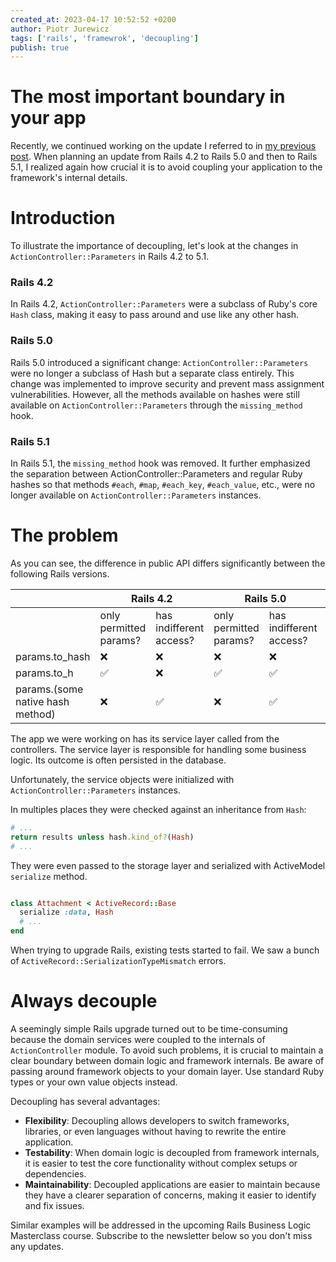 ```yaml
---
created_at: 2023-04-17 10:52:52 +0200
author: Piotr Jurewicz
tags: ['rails', 'framewrok', 'decoupling']
publish: true
---
```


# The most important boundary in your app

Recently, we continued working on the update I referred to in [my previous post](https://blog.arkency.com/tracking-down-not-resolving-constants-with-parser/).
When planning an update from Rails 4.2 to Rails 5.0 and then to Rails 5.1, I realized again how crucial it is to avoid coupling your application to the framework's internal details.

# Introduction

To illustrate the importance of decoupling, let's look at the changes in `ActionController::Parameters` in Rails 4.2 to 5.1.

### Rails 4.2
In Rails 4.2, `ActionController::Parameters` were a subclass of Ruby's core `Hash` class, making it easy to pass around and use like any other hash.

### Rails 5.0
Rails 5.0 introduced a significant change: `ActionController::Parameters` were no longer a subclass of Hash but a separate class entirely.
This change was implemented to improve security and prevent mass assignment vulnerabilities.
However, all the methods available on hashes were still available on `ActionController::Parameters` through the `missing_method` hook.

### Rails 5.1
In Rails 5.1, the `missing_method` hook was removed.
It further emphasized the separation between ActionController::Parameters and regular Ruby hashes so that methods `#each`, `#map`, `#each_key`, `#each_value`, etc., were no longer available on `ActionController::Parameters` instances.

# The problem

As you can see, the difference in public API differs significantly between the following Rails versions.
<table>
<thead>
<tr>
<th>
</th>
<th colspan="2">
Rails 4.2
</th>
<th colspan="2">
Rails 5.0
</th>
<th colspan="2">
Rails 5.1
</th>
</tr>
</thead>
<tbody>
<tr>
<td>
</td>
<td>
only permitted params?
</td>
<td>
has indifferent access?
</td>
<td>
only permitted params?
</td>
<td>
has indifferent access?
</td>
<td>
only permitted params?
</td>
<td>
has indifferent access?
</td>
</tr>
<tr>
<td>params.to_hash</td>
<td>❌</td>
<td>❌</td>
<td>❌</td>
<td>❌</td>
<td>✅</td>
<td>❌</td>
</tr>
<tr>
<td>params.to_h</td>
<td>✅</td>
<td>❌</td>
<td>✅</td>
<td>✅</td>
<td>✅</td>
<td>✅</td>
</tr>
<tr>
<td>params.(some native hash method)</td>
<td>❌</td>
<td>✅</td>
<td>❌</td>
<td>✅</td>
<td colspan="2"><b>Missing method error</b></td>
</tr>
</tbody>
</table>

The app we were working on has its service layer called from the controllers.
The service layer is responsible for handling some business logic. Its outcome is often persisted in the database.

Unfortunately, the service objects were initialized with `ActionController::Parameters` instances.

In multiples places they were checked against an inheritance from `Hash`:
```ruby
# ... 
return results unless hash.kind_of?(Hash)
# ...
```

They were even passed to the storage layer and serialized with ActiveModel `serialize` method.
```ruby

class Attachment < ActiveRecord::Base
  serialize :data, Hash
  # ...
end
```
When trying to upgrade Rails, existing tests started to fail. We saw a bunch of `ActiveRecord::SerializationTypeMismatch` errors.

# Always decouple
A seemingly simple Rails upgrade turned out to be time-consuming because the domain services were coupled to the internals of `ActionController` module.
To avoid such problems, it is crucial to maintain a clear boundary between domain logic and framework internals.
Be aware of passing around framework objects to your domain layer. Use standard Ruby types or your own value objects instead.

Decoupling has several advantages:
- **Flexibility**: Decoupling allows developers to switch frameworks, libraries, or even languages without having to rewrite the entire application.
- **Testability**: When domain logic is decoupled from framework internals, it is easier to test the core functionality without complex setups or dependencies.
- **Maintainability**: Decoupled applications are easier to maintain because they have a clearer separation of concerns, making it easier to identify and fix issues.

Similar examples will be addressed in the upcoming Rails Business Logic Masterclass course. Subscribe to the newsletter below so you don't miss any updates.